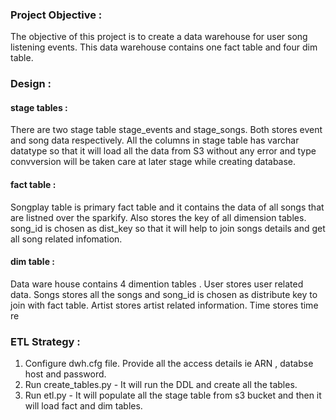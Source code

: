 ### Project Objective :

The objective of this project is to create a data warehouse for user song listening events.
This data warehouse contains one fact table and four dim table. 

### Design :

#### stage tables :
There are two stage table stage_events and stage_songs. Both stores event and song data respectively. All the columns in stage table has varchar datatype so that it will load all the data from S3 without any error and type convversion will be taken care at later stage while creating database.

#### fact table :
Songplay table is primary fact table and it contains the data of all songs that are listned over the sparkify. 
Also stores the key of all dimension tables. song_id is chosen as dist_key so that it will help to join songs details and get all song related infomation.

#### dim table :
Data ware house contains 4 dimention tables . User stores user related data. Songs stores all the songs and song_id is chosen as distribute key to join with fact table. Artist stores artist related information. Time stores time re 

### ETL Strategy :
1. Configure dwh.cfg file. Provide all the access details ie ARN , databse host and password.
2. Run create_tables.py - It will run the DDL and create all the tables.
3. Run etl.py - It will populate all the stage table from s3 bucket and then it will load fact and dim tables.
